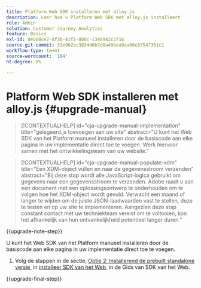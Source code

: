 ```yaml
---
title: Platform Web SDK installeren met alloy.js
description: Leer hoe u Platform Web SDK met alloy.js installeert
role: Admin
solution: Customer Journey Analytics
feature: Basics
exl-id: 0e508ce7-8f3b-41f1-808c-1348942c2716
source-git-commit: 33e962bc3834d6b7d0a49bea9aa06c67547351c1
workflow-type: tm+mt
source-wordcount: '184'
ht-degree: 0%

---
```


# Platform Web SDK installeren met alloy.js {#upgrade-manual}

<!-- markdownlint-disable MD034 -->

>[!CONTEXTUALHELP]
>id="cja-upgrade-manual-implementation"
>title="gelegeerd.js toevoegen aan uw site"
>abstract="U kunt het Web SDK van het Platform manueel installeren door de basiscode aan elke pagina in uw implementatie direct toe te voegen. Werk hiervoor samen met het ontwikkelingsteam van uw website."

<!-- markdownlint-enable MD034 -->

<!-- markdownlint-disable MD034 -->

>[!CONTEXTUALHELP]
>id="cja-upgrade-manual-populate-xdm"
>title="Een XDM-object vullen en naar de gegevensstroom verzenden"
>abstract="Bij deze stap wordt alle JavaScript-logica gebruikt om gegevens naar een gegevensstroom te verzenden. Adobe raadt u aan een document met een oplossingsontwerp te onderhouden om te volgen hoe het XDM-object wordt gevuld. Verwacht een maand of langer te wijden om de juiste JSON-laadwaarden vast te stellen, deze te testen en op uw site te implementeren. Aangezien deze stap constant contact met uw techniekteam vereist om te voltooien, kon het afhankelijk van hun ontvankelijkheid potentieel langer duren."

<!-- markdownlint-enable MD034 -->

{{upgrade-note-step}}

U kunt het Web SDK van het Platform manueel installeren door de basiscode aan elke pagina in uw implementatie direct toe te voegen.

1. Volg de stappen in de sectie, [&#x200B; Optie 2: Installerend de prebuilt standalone versie &#x200B;](https://experienceleague.adobe.com/nl/docs/experience-platform/edge/fundamentals/installing-the-sdk#option-2-installing-the-prebuilt-standalone-version) in [&#x200B; installeer SDK van het Web &#x200B;](https://experienceleague.adobe.com/nl/docs/experience-platform/edge/fundamentals/installing-the-sdk) in de Gids van SDK van het Web.

{{upgrade-final-step}}

